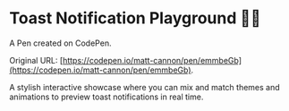 # Toast Notification Playground 🍞🔔

A Pen created on CodePen.

Original URL: [https://codepen.io/matt-cannon/pen/emmbeGb](https://codepen.io/matt-cannon/pen/emmbeGb).

A stylish interactive showcase where you can mix and match themes and animations to preview toast notifications in real time.